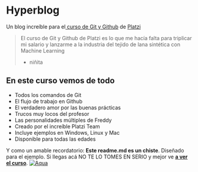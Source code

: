 # Hyperblog 
Un blog increíble para el[ curso de Git y Github](https://platzi.com/cursos/git-github/ " curso de Git y Github") de [Platzi](https://youtu.be/oYtJIEfClgY?si=cRi6hjQsJ7sx0-9O")
> El curso de Git y Github de Platzi es lo que me hacía falta para triplicar mi salario y lanzarme a la industria del tejido de lana sintética con Machine Learning
> - niñita

## En este curso vemos de todo
* Todos los comandos de Git
* El flujo de trabajo en Github
* El verdadero amor por las buenas prácticas
* Trucos muy locos del profesor
* Las personalidades múltiples de Freddy
* Creado por el increíble Platzi Team
* Incluye ejemplos en Windows, Linux y Mac
* Disponible para todas las edades

Y como un amable recordatorio: **Este readme.md es un chiste**.  Diseñado para el ejemplo. Si llegas acá NO TE LO TOMES EN SERIO y mejor ve [**a ver el curso**](https://www.facebook.com/100012645521628/videos/1024959098761707/?idorvanity=1724735191155559").
[![Aqua](https://scontent.ftij3-1/.fna.fbcdn.net/v/t39.30808-6/410284740_6821963704586932_4794505118819611905_n.jpg?_nc_cat=110&ccb=1-7&_nc_sid=524774&_nc_eui2=AeGzaMEgdRmAx_g9jZggOpi4CPzNbmEzZBgI_M1uYTNkGKjWz8B5-tQtdmsJhQYnYHJIB06S1FJb8IF8a93WRGz7&_nc_ohc=QcHhpIyKtWwAX-EtGN9&_nc_ht=scontent.ftij3-1.fna&oh=00_AfDCnBxXwr1VGIqhmH5bzg3Vqm_-XiVaWbIIlCEodYO3Kg&oe=6587C782 "Aqua")](hhttps://scontent.ftij3-1.fna.fbcdn.net/v/t39.30808-6/410284740_6821963704586932_4794505118819611905_n.jpg?_nc_cat=110&ccb=1-7&_nc_sid=524774&_nc_eui2=AeGzaMEgdRmAx_g9jZggOpi4CPzNbmEzZBgI_M1uYTNkGKjWz8B5-tQtdmsJhQYnYHJIB06S1FJb8IF8a93WRGz7&_nc_ohc=QcHhpIyKtWwAX-EtGN9&_nc_ht=scontent.ftij3-1.fna&oh=00_AfDCnBxXwr1VGIqhmH5bzg3Vqm_-XiVaWbIIlCEodYO3Kg&oe=6587C782ttp:// "Aqua")